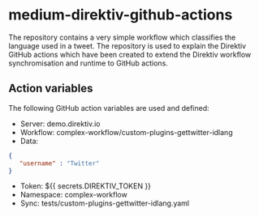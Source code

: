 # medium-direktiv-github-actions

The repository contains a very simple workflow which classifies the language used in a tweet. The repository is used to explain the Direktiv GitHub actions which have been created to extend the Direktiv workflow synchromisation and runtime to GitHub actions.

## Action variables

The following GitHub action variables are used and defined:

- Server: demo.direktiv.io
- Workflow: complex-workflow/custom-plugins-gettwitter-idlang
- Data: 
```json
{
   "username" : "Twitter"
}
```
- Token: ${{ secrets.DIREKTIV_TOKEN }}
- Namespace: complex-workflow
- Sync: tests/custom-plugins-gettwitter-idlang.yaml
